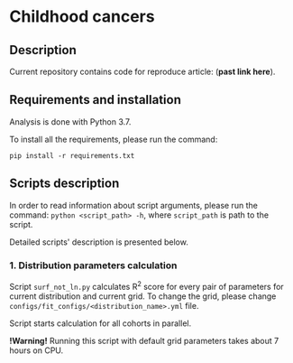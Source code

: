 # Childhood cancers

## Description
Current repository contains code for reproduce article: (**past link here**).

## Requirements and installation
Analysis is done with Python 3.7.

To install all the requirements, please run the command:

```pip install -r requirements.txt```

## Scripts description
In order to read information about script arguments,
please run the command:
```python <script_path> -h```, 
where `script_path` is path to the script.

Detailed scripts' description is presented below.

### 1. Distribution parameters calculation

Script `surf_not_ln.py` calculates R<sup>2</sup> score for every pair of parameters
for current distribution and current grid.
To change the grid, please change `configs/fit_configs/<distribution_name>.yml` file.

Script starts calculation for all cohorts in parallel.

**!Warning!** Running this script with default grid parameters takes about 7 hours on CPU.

